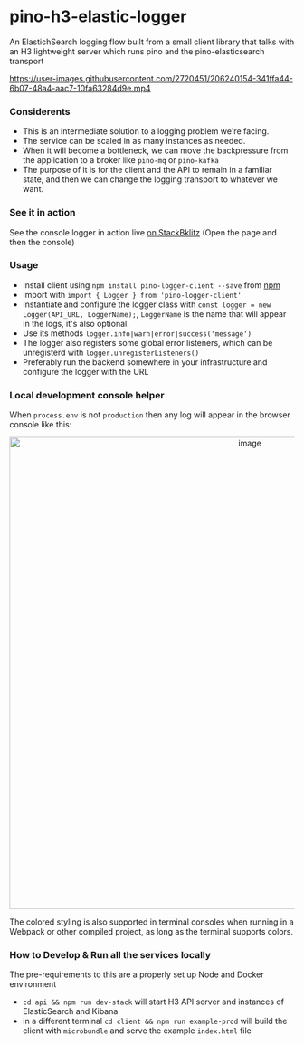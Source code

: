 # pino-h3-elastic-logger

An ElastichSearch logging flow built from a small client library that talks with an H3 lightweight server which runs pino and the pino-elasticsearch transport


https://user-images.githubusercontent.com/2720451/206240154-341ffa44-6b07-48a4-aac7-10fa63284d9e.mp4


### Considerents 
- This is an intermediate solution to a logging problem we're facing.
- The service can be scaled in as many instances as needed.
- When it will become a bottleneck, we can move the backpressure from the application to a broker like `pino-mq` or `pino-kafka` 
- The purpose of it is for the client and the API to remain in a familiar state, and then we can change the logging transport to whatever we want.

### See it in action

See the console logger in action live [on StackBklitz](https://stackblitz.com/edit/react-ts-mouehg?file=index.tsx)
(Open the page and then the console)




### Usage
- Install client using `npm install pino-logger-client --save` from [npm](https://www.npmjs.com/package/pino-logger-client)
- Import with `import { Logger } from 'pino-logger-client'`
- Instantiate and configure the logger class with `const logger = new Logger(API_URL, LoggerName);`, `LoggerName` is the name that will appear in the logs, it's also optional.
- Use its methods `logger.info|warn|error|success('message')`
- The logger also registers some global error listeners, which can be unregisterd with `logger.unregisterListeners()`
- Preferably run the backend somewhere in your infrastructure and configure the logger with the URL

### Local development console helper
When `process.env` is not `production` then any log will appear in the browser console like this:
<p align="center">
  <img width="834" alt="image" src="https://user-images.githubusercontent.com/2720451/205640893-e833ad75-eb08-4e87-a7ac-b28f4e69c237.png">
</p>
The colored styling is also supported in terminal consoles when running in a Webpack or other compiled project, as long as the terminal supports colors.

### How to Develop & Run all the services locally
The pre-requirements to this are a properly set up Node and Docker environment 
- `cd api && npm run dev-stack` will start H3 API server and instances of ElasticSearch and Kibana
- in a different terminal `cd client && npm run example-prod` will build the client with `microbundle` and serve the example `index.html` file


